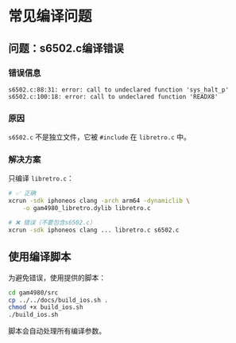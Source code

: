 # 常见编译问题

## 问题：s6502.c编译错误

### 错误信息
```
s6502.c:88:31: error: call to undeclared function 'sys_halt_p'
s6502.c:100:18: error: call to undeclared function 'READX8'
```

### 原因
`s6502.c` 不是独立文件，它被 `#include` 在 `libretro.c` 中。

### 解决方案
只编译 `libretro.c`：

```bash
# ✅ 正确
xcrun -sdk iphoneos clang -arch arm64 -dynamiclib \
    -o gam4980_libretro.dylib libretro.c

# ❌ 错误（不要包含s6502.c）
xcrun -sdk iphoneos clang ... libretro.c s6502.c
```

## 使用编译脚本

为避免错误，使用提供的脚本：

```bash
cd gam4980/src
cp ../../docs/build_ios.sh .
chmod +x build_ios.sh
./build_ios.sh
```

脚本会自动处理所有编译参数。